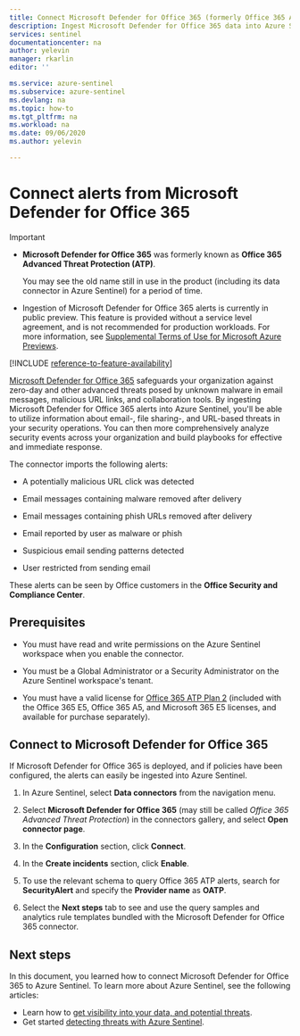 ```yaml
---
title: Connect Microsoft Defender for Office 365 (formerly Office 365 ATP) data to Azure Sentinel | Microsoft Docs
description: Ingest Microsoft Defender for Office 365 data into Azure Sentinel to gain visibility and build automated response scenarios.
services: sentinel
documentationcenter: na
author: yelevin
manager: rkarlin
editor: ''

ms.service: azure-sentinel
ms.subservice: azure-sentinel
ms.devlang: na
ms.topic: how-to
ms.tgt_pltfrm: na
ms.workload: na
ms.date: 09/06/2020
ms.author: yelevin

---
```

# Connect alerts from Microsoft Defender for Office 365 

> [!IMPORTANT]
>
> - **Microsoft Defender for Office 365** was formerly known as **Office 365 Advanced Threat Protection (ATP)**.
>
>     You may see the old name still in use in the product (including its data connector in Azure Sentinel) for a period of time.
>
> - Ingestion of Microsoft Defender for Office 365 alerts is currently in public preview. This feature is provided without a service level agreement, and is not recommended for production workloads. For more information, see [Supplemental Terms of Use for Microsoft Azure Previews](https://azure.microsoft.com/support/legal/preview-supplemental-terms/).
 
[!INCLUDE [reference-to-feature-availability](includes/reference-to-feature-availability.md)]

[Microsoft Defender for Office 365](/office365/servicedescriptions/office-365-advanced-threat-protection-service-description) safeguards your organization against zero-day and other advanced threats posed by unknown malware in email messages, malicious URL links, and collaboration tools. By ingesting Microsoft Defender for Office 365 alerts into Azure Sentinel, you'll be able to utilize information about email-, file sharing-, and URL-based threats in your security operations. You can then more comprehensively analyze security events across your organization and build playbooks for effective and immediate response.

The connector imports the following alerts:

- A potentially malicious URL click was detected 

- Email messages containing malware removed after delivery

- Email messages containing phish URLs removed after delivery 

- Email reported by user as malware or phish 

- Suspicious email sending patterns detected 

- User restricted from sending email 

These alerts can be seen by Office customers in the **Office Security and Compliance Center**.

## Prerequisites

- You must have read and write permissions on the Azure Sentinel workspace when you enable the connector.

- You must be a Global Administrator or a Security Administrator on the Azure Sentinel workspace's tenant.

- You must have a valid license for [Office 365 ATP Plan 2](/microsoft-365/security/office-365-security/office-365-atp#office-365-atp-plan-1-and-plan-2) (included with the Office 365 E5, Office 365 A5, and Microsoft 365 E5 licenses, and available for purchase separately). 

## Connect to Microsoft Defender for Office 365

If Microsoft Defender for Office 365 is deployed, and if policies have been configured, the alerts can easily be ingested into Azure Sentinel.

1. In Azure Sentinel, select **Data connectors** from the navigation menu.

1. Select **Microsoft Defender for Office 365** (may still be called *Office 365 Advanced Threat Protection*) in the connectors gallery, and select **Open connector page**.

1. In the **Configuration** section, click **Connect**. 

1. In the **Create incidents** section, click **Enable**.

1. To use the relevant schema to query Office 365 ATP alerts, search for **SecurityAlert** and specify the **Provider name** as **OATP**.

1. Select the **Next steps** tab to see and use the query samples and analytics rule templates bundled with the Microsoft Defender for Office 365 connector.

## Next steps

In this document, you learned how to connect Microsoft Defender for Office 365 to Azure Sentinel. To learn more about Azure Sentinel, see the following articles:
- Learn how to [get visibility into your data, and potential threats](get-visibility.md).
- Get started [detecting threats with Azure Sentinel](./detect-threats-built-in.md).